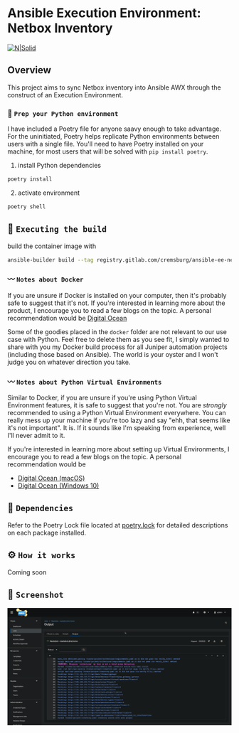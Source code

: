 # Ansible Execution Environment: Netbox Inventory

[![N|Solid](https://netbox.readthedocs.io/en/latest/netbox_logo.svg)](https://netbox.readthedocs.io/)

## Overview

This project aims to sync Netbox inventory into Ansible AWX through the construct of an Execution Environment.

### 🐍 `Prep your Python environment`

I have included a Poetry file for anyone saavy enough to take advantage. For the uninitiated, Poetry helps replicate Python environments between users with a single file. You'll need to have Poetry installed on your machine, for most users that will be solved with `pip install poetry`.

1. install Python dependencies

```bash
poetry install
```

2. activate environment

```bash
poetry shell
```

## 🐳 `Executing the build`

build the container image with

```bash
ansible-builder build --tag registry.gitlab.com/cremsburg/ansible-ee-netbox-inventory
```

### 〰️ `Notes about Docker`

If you are unsure if Docker is installed on your computer, then it's probably safe to suggest that it's not. If you're interested in learning more about the product, I encourage you to read a few blogs on the topic. A personal recommendation would be [Digital Ocean](https://www.digitalocean.com/community/tutorial_collections/how-to-install-and-use-docker#:~:text=Docker%20is%20an%20application%20that,on%20the%20host%20operating%20system.)

Some of the goodies placed in the `docker` folder are not relevant to our use case with Python. Feel free to delete them as you see fit, I simply wanted to share with you my Docker build process for all Juniper automation projects (including those based on Ansible). The world is your oyster and I won't judge you on whatever direction you take.

### 〰️ `Notes about Python Virtual Environments`

Similar to Docker, if you are unsure if you're using Python Virtual Environment features, it is safe to suggest that you're not. You are *strongly* recommended to using a Python Virtual Environment everywhere. You can really mess up your machine if you're too lazy and say "ehh, that seems like it's not important". It is. If it sounds like I'm speaking from experience, well I'll never admit to it.

If you're interested in learning more about setting up Virtual Environments, I encourage you to read a few blogs on the topic. A personal recommendation would be

- [Digital Ocean (macOS)](https://www.digitalocean.com/community/tutorials/how-to-install-python-3-and-set-up-a-local-programming-environment-on-macos)
- [Digital Ocean (Windows 10)](https://www.digitalocean.com/community/tutorials/how-to-install-python-3-and-set-up-a-local-programming-environment-on-windows-10)

## 📝 `Dependencies`

Refer to the Poetry Lock file located at [poetry.lock](poetry.lock) for detailed descriptions on each package installed.

## ⚙️ `How it works`

Coming soon
## 📸 `Screenshot`

![sync job](./static/images/screenshot.png)
